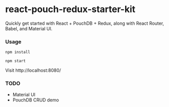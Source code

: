 # react-pouch-redux-starter-kit

Quickly get started with React + PouchDB + Redux, along with React Router, Babel, and Material UI.

### Usage

`npm install`

`npm start`

Visit http://localhost:8080/

### TODO

  - Material UI
  - PouchDB CRUD demo
